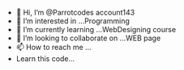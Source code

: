 - 👋 Hi, I’m @Parrotcodes account143
- 👀 I’m interested in ...Programming
- 🌱 I’m currently learning ...WebDesigning course
- 💞️ I’m looking to collaborate on ...WEB page
- 📫 How to reach me ...
-  Learn this code...
<!---
Parrotcodes/Parrotcodes is a ✨ special ✨ repository because its `README.md` (this file) appears on your GitHub profile.
You can click the Preview link to take a look at your changes.
--->
